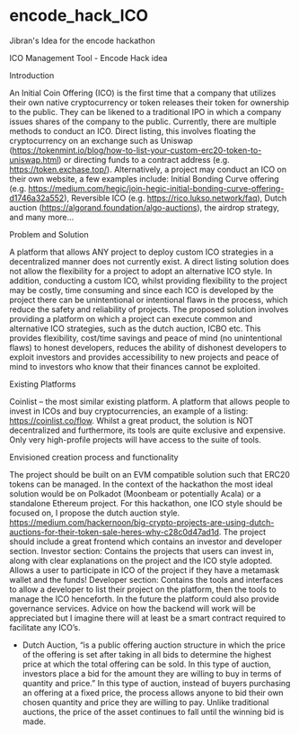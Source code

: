 # encode_hack_ICO
Jibran's Idea for the encode hackathon

ICO Management Tool - Encode Hack idea

Introduction

An Initial Coin Offering (ICO) is the first time that a company that utilizes their own native cryptocurrency or token releases their token for ownership to the public. They can be likened to a traditional IPO in which a company issues shares of the company to the public. 
Currently, there are multiple methods to conduct an ICO. Direct listing, this involves floating the cryptocurrency on an exchange such as Uniswap (https://tokenmint.io/blog/how-to-list-your-custom-erc20-token-to-uniswap.html) or directing funds to a contract address (e.g. https://token.exchase.top/). Alternatively, a project may conduct an ICO on their own website, a few examples include: Initial Bonding Curve offering (e.g. https://medium.com/hegic/join-hegic-initial-bonding-curve-offering-d1746a32a552), Reversible ICO (e.g. https://rico.lukso.network/faq), Dutch auction (https://algorand.foundation/algo-auctions), the airdrop strategy, and many more…

Problem and Solution

A platform that allows ANY project to deploy custom ICO strategies in a decentralized manner does not currently exist. A direct listing solution does not allow the flexibility for a project to adopt an alternative ICO style. In addition, conducting a custom ICO, whilst providing flexibility to the project may be costly, time consuming and since each ICO is developed by the project there can be unintentional or intentional flaws in the process, which reduce the safety and reliability of projects. 
The proposed solution involves providing a platform on which a project can execute common and alternative ICO strategies, such as the dutch auction, ICBO etc. This provides flexibility, cost/time savings and peace of mind (no unintentional flaws) to honest developers, reduces the ability of dishonest developers to exploit investors and provides accessibility to new projects and peace of mind to investors who know that their finances cannot be exploited.

Existing Platforms

Coinlist – the most similar existing platform. A platform that allows people to invest in ICOs and buy cryptocurrencies, an example of a listing: https://coinlist.co/flow. Whilst a great product, the solution is NOT decentralized and furthermore, its tools are quite exclusive and expensive. Only very high-profile projects will have access to the suite of tools. 

Envisioned creation process and functionality

The project should be built on an EVM compatible solution such that ERC20 tokens can be managed. In the context of the hackathon the most ideal solution would be on Polkadot (Moonbeam or potentially Acala) or a standalone Ethereum project. For this hackathon, one ICO style should be focused on, I propose the dutch auction style. https://medium.com/hackernoon/big-crypto-projects-are-using-dutch-auctions-for-their-token-sale-heres-why-c28c0d47ad1d. The project should include a great frontend which contains an investor and developer section.
Investor section: Contains the projects that users can invest in, along with clear explanations on the project and the ICO style adopted. Allows a user to participate in ICO of the project if they have a metamask wallet and the funds!
Developer section: Contains the tools and interfaces to allow a developer to list their project on the platform, then the tools to manage the ICO henceforth. In the future the platform could also provide governance services.
Advice on how the backend will work will be appreciated but I imagine there will at least be a smart contract required to facilitate any ICO’s.
 
* Dutch Auction, “is a public offering auction structure in which the price of the offering is set after taking in all bids to determine the highest price at which the total offering can be sold. In this type of auction, investors place a bid for the amount they are willing to buy in terms of quantity and price.”
In this type of auction, instead of buyers purchasing an offering at a fixed price, the process allows anyone to bid their own chosen quantity and price they are willing to pay. Unlike traditional auctions, the price of the asset continues to fall until the winning bid is made.
